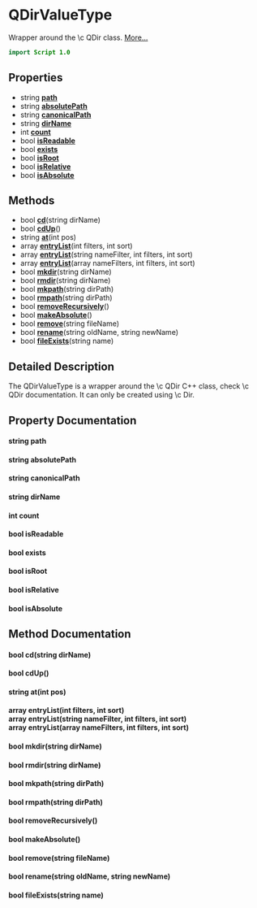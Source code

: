 # QDirValueType

Wrapper around the \c QDir class. [More...](#detailed-description)

```qml
import Script 1.0
```

## Properties

- string **[path](#path)**
- string **[absolutePath](#absolutePath)**
- string **[canonicalPath](#canonicalPath)**
- string **[dirName](#dirName)**
- int **[count](#count)**
- bool **[isReadable](#isReadable)**
- bool **[exists](#exists)**
- bool **[isRoot](#isRoot)**
- bool **[isRelative](#isRelative)**
- bool **[isAbsolute](#isAbsolute)**

## Methods

- bool **[cd](#cd)**(string dirName)
- bool **[cdUp](#cdUp)**()
- string **[at](#at)**(int pos)
- array<string> **[entryList](#entryList)**(int filters, int sort)
- array<string> **[entryList](#entryList)**(string nameFilter, int filters, int sort)
- array<string> **[entryList](#entryList)**(array<string> nameFilters, int filters, int sort)
- bool **[mkdir](#mkdir)**(string dirName)
- bool **[rmdir](#rmdir)**(string dirName)
- bool **[mkpath](#mkpath)**(string dirPath)
- bool **[rmpath](#rmpath)**(string dirPath)
- bool **[removeRecursively](#removeRecursively)**()
- bool **[makeAbsolute](#makeAbsolute)**()
- bool **[remove](#remove)**(string fileName)
- bool **[rename](#rename)**(string oldName, string newName)
- bool **[fileExists](#fileExists)**(string name)

## Detailed Description

The QDirValueType is a wrapper around the \c QDir C++ class, check \c QDir documentation.
It can only be created using \c Dir.

## Property Documentation

#### <a name="path"></a>string **path**

#### <a name="absolutePath"></a>string **absolutePath**

#### <a name="canonicalPath"></a>string **canonicalPath**

#### <a name="dirName"></a>string **dirName**

#### <a name="count"></a>int **count**

#### <a name="isReadable"></a>bool **isReadable**

#### <a name="exists"></a>bool **exists**

#### <a name="isRoot"></a>bool **isRoot**

#### <a name="isRelative"></a>bool **isRelative**

#### <a name="isAbsolute"></a>bool **isAbsolute**

## Method Documentation

#### <a name="cd"></a>bool **cd**(string dirName)

#### <a name="cdUp"></a>bool **cdUp**()

#### <a name="at"></a>string **at**(int pos)

#### <a name="entryList"></a>array<string> **entryList**(int filters, int sort)<br/>array<string> **entryList**(string nameFilter, int filters, int sort)<br/>array<string> **entryList**(array<string> nameFilters, int filters, int sort)

#### <a name="mkdir"></a>bool **mkdir**(string dirName)

#### <a name="rmdir"></a>bool **rmdir**(string dirName)

#### <a name="mkpath"></a>bool **mkpath**(string dirPath)

#### <a name="rmpath"></a>bool **rmpath**(string dirPath)

#### <a name="removeRecursively"></a>bool **removeRecursively**()

#### <a name="makeAbsolute"></a>bool **makeAbsolute**()

#### <a name="remove"></a>bool **remove**(string fileName)

#### <a name="rename"></a>bool **rename**(string oldName, string newName)

#### <a name="fileExists"></a>bool **fileExists**(string name)
